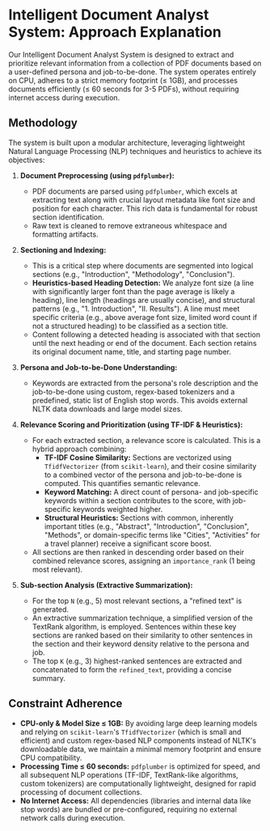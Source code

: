 # Intelligent Document Analyst System: Approach Explanation

Our Intelligent Document Analyst System is designed to extract and prioritize relevant information from a collection of PDF documents based on a user-defined persona and job-to-be-done. The system operates entirely on CPU, adheres to a strict memory footprint (≤ 1GB), and processes documents efficiently (≤ 60 seconds for 3-5 PDFs), without requiring internet access during execution.

## Methodology

The system is built upon a modular architecture, leveraging lightweight Natural Language Processing (NLP) techniques and heuristics to achieve its objectives:

1.  **Document Preprocessing (using `pdfplumber`):**
    * PDF documents are parsed using `pdfplumber`, which excels at extracting text along with crucial layout metadata like font size and position for each character. This rich data is fundamental for robust section identification.
    * Raw text is cleaned to remove extraneous whitespace and formatting artifacts.

2.  **Sectioning and Indexing:**
    * This is a critical step where documents are segmented into logical sections (e.g., "Introduction", "Methodology", "Conclusion").
    * **Heuristics-based Heading Detection:** We analyze font size (a line with significantly larger font than the page average is likely a heading), line length (headings are usually concise), and structural patterns (e.g., "1. Introduction", "II. Results"). A line must meet specific criteria (e.g., above average font size, limited word count if not a structured heading) to be classified as a section title.
    * Content following a detected heading is associated with that section until the next heading or end of the document. Each section retains its original document name, title, and starting page number.

3.  **Persona and Job-to-be-Done Understanding:**
    * Keywords are extracted from the persona's role description and the job-to-be-done using custom, regex-based tokenizers and a predefined, static list of English stop words. This avoids external NLTK data downloads and large model sizes.

4.  **Relevance Scoring and Prioritization (using TF-IDF & Heuristics):**
    * For each extracted section, a relevance score is calculated. This is a hybrid approach combining:
        * **TF-IDF Cosine Similarity:** Sections are vectorized using `TfidfVectorizer` (from `scikit-learn`), and their cosine similarity to a combined vector of the persona and job-to-be-done is computed. This quantifies semantic relevance.
        * **Keyword Matching:** A direct count of persona- and job-specific keywords within a section contributes to the score, with job-specific keywords weighted higher.
        * **Structural Heuristics:** Sections with common, inherently important titles (e.g., "Abstract", "Introduction", "Conclusion", "Methods", or domain-specific terms like "Cities", "Activities" for a travel planner) receive a significant score boost.
    * All sections are then ranked in descending order based on their combined relevance scores, assigning an `importance_rank` (1 being most relevant).

5.  **Sub-section Analysis (Extractive Summarization):**
    * For the top `N` (e.g., 5) most relevant sections, a "refined text" is generated.
    * An extractive summarization technique, a simplified version of the TextRank algorithm, is employed. Sentences within these key sections are ranked based on their similarity to other sentences in the section and their keyword density relative to the persona and job.
    * The top `K` (e.g., 3) highest-ranked sentences are extracted and concatenated to form the `refined_text`, providing a concise summary.

## Constraint Adherence

* **CPU-only & Model Size ≤ 1GB:** By avoiding large deep learning models and relying on `scikit-learn`'s `TfidfVectorizer` (which is small and efficient) and custom regex-based NLP components instead of NLTK's downloadable data, we maintain a minimal memory footprint and ensure CPU compatibility.
* **Processing Time ≤ 60 seconds:** `pdfplumber` is optimized for speed, and all subsequent NLP operations (TF-IDF, TextRank-like algorithms, custom tokenizers) are computationally lightweight, designed for rapid processing of document collections.
* **No Internet Access:** All dependencies (libraries and internal data like stop words) are bundled or pre-configured, requiring no external network calls during execution.